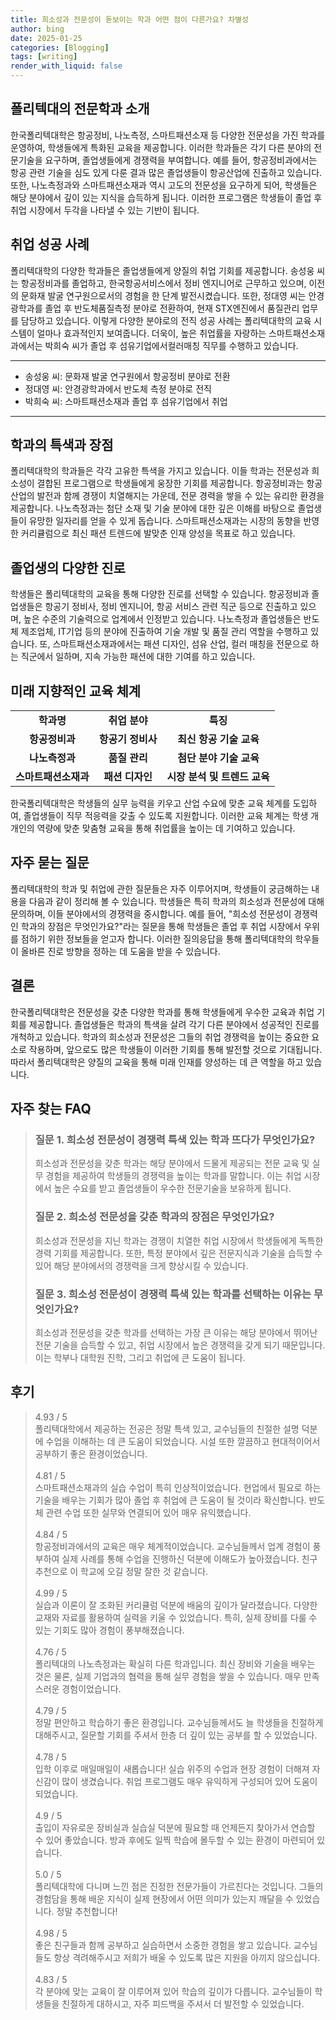 ```yaml
---
title: 희소성과 전문성이 돋보이는 학과 어떤 점이 다른가요? 차별성
author: bing
date: 2025-01-25
categories: [Blogging]
tags: [writing]
render_with_liquid: false
---
```



<h2 id='폴리텍대의 전문학과 소개'>폴리텍대의 전문학과 소개</h2>

<p>한국폴리텍대학은 항공정비, 나노측정, 스마트패션소재 등 다양한 전문성을 가진 학과를 운영하여, 학생들에게 특화된 교육을 제공합니다. 이러한 학과들은 각기 다른 분야의 전문기술을 요구하며, 졸업생들에게 경쟁력을 부여합니다. 예를 들어, 항공정비과에서는 항공 관련 기술을 심도 있게 다룬 결과 많은 졸업생들이 항공산업에 진출하고 있습니다. 또한, 나노측정과와 스마트패션소재과 역시 고도의 전문성을 요구하게 되어, 학생들은 해당 분야에서 깊이 있는 지식을 습득하게 됩니다. 이러한 프로그램은 학생들이 졸업 후 취업 시장에서 두각을 나타낼 수 있는 기반이 됩니다.</p>

<h2 id='취업 성공 사례'>취업 성공 사례</h2>

<p>폴리텍대학의 다양한 학과들은 졸업생들에게 양질의 취업 기회를 제공합니다. 송성웅 씨는 항공정비과를 졸업하고, 한국항공서비스에서 정비 엔지니어로 근무하고 있으며, 이전의 문화재 발굴 연구원으로서의 경험을 한 단계 발전시켰습니다. 또한, 정대영 씨는 안경광학과를 졸업 후 반도체품질측정 분야로 전환하여, 현재 STX엔진에서 품질관리 업무를 담당하고 있습니다. 이렇게 다양한 분야로의 전직 성공 사례는 폴리텍대학의 교육 시스템이 얼마나 효과적인지 보여줍니다. 더욱이, 높은 취업률을 자랑하는 스마트패션소재과에서는 박희숙 씨가 졸업 후 섬유기업에서컬러매칭 직무를 수행하고 있습니다.</p>

<hr />

<ul>
    <li>송성웅 씨: 문화재 발굴 연구원에서 항공정비 분야로 전환</li>
    <li>정대영 씨: 안경광학과에서 반도체 측정 분야로 전직</li>
    <li>박희숙 씨: 스마트패션소재과 졸업 후 섬유기업에서 취업</li>
</ul>

<hr />

<h2 id='학과의 특색과 장점'>학과의 특색과 장점</h2>

<p>폴리텍대학의 학과들은 각각 고유한 특색을 가지고 있습니다. 이들 학과는 전문성과 희소성이 결합된 프로그램으로 학생들에게 웅장한 기회를 제공합니다. 항공정비과는 항공 산업의 발전과 함께 경쟁이 치열해지는 가운데, 전문 경력을 쌓을 수 있는 유리한 환경을 제공합니다. 나노측정과는 첨단 소재 및 기술 분야에 대한 깊은 이해를 바탕으로 졸업생들이 유망한 일자리를 얻을 수 있게 돕습니다. 스마트패션소재과는 시장의 동향을 반영한 커리큘럼으로 최신 패션 트렌드에 발맞춘 인재 양성을 목표로 하고 있습니다.</p>

<h2 id='졸업생의 다양한 진로'>졸업생의 다양한 진로</h2>

<p>학생들은 폴리텍대학의 교육을 통해 다양한 진로를 선택할 수 있습니다. 항공정비과 졸업생들은 항공기 정비사, 정비 엔지니어, 항공 서비스 관련 직군 등으로 진출하고 있으며, 높은 수준의 기술력으로 업계에서 인정받고 있습니다. 나노측정과 졸업생들은 반도체 제조업체, IT기업 등의 분야에 진출하여 기술 개발 및 품질 관리 역할을 수행하고 있습니다. 또, 스마트패션소재과에서는 패션 디자인, 섬유 산업, 컬러 매칭을 전문으로 하는 직군에서 일하며, 지속 가능한 패션에 대한 기여를 하고 있습니다.</p>

<h2 id='미래 지향적인 교육 체계'>미래 지향적인 교육 체계</h2>

<table>
    <tr>
        <td style="text-align: center; height: 17px;"><b>학과명</b></td>
        <td style="text-align: center; height: 17px;"><b>취업 분야</b></td>
        <td style="text-align: center; height: 17px;"><b>특징</b></td>
    </tr>
    <tr>
        <td style="text-align: center; height: 17px;"><b>항공정비과</b></td>
        <td style="text-align: center; height: 17px;"><b>항공기 정비사</b></td>
        <td style="text-align: center; height: 17px;"><b>최신 항공 기술 교육</b></td>
    </tr>
    <tr>
        <td style="text-align: center; height: 17px;"><b>나노측정과</b></td>
        <td style="text-align: center; height: 17px;"><b>품질 관리</b></td>
        <td style="text-align: center; height: 17px;"><b>첨단 분야 기술 교육</b></td>
    </tr>
    <tr>
        <td style="text-align: center; height: 17px;"><b>스마트패션소재과</b></td>
        <td style="text-align: center; height: 17px;"><b>패션 디자인</b></td>
        <td style="text-align: center; height: 17px;"><b>시장 분석 및 트렌드 교육</b></td>
    </tr>
</table>

<p>한국폴리텍대학은 학생들의 실무 능력을 키우고 산업 수요에 맞춘 교육 체계를 도입하여, 졸업생들이 직무 적응력을 갖출 수 있도록 지원합니다. 이러한 교육 체계는 학생 개개인의 역량에 맞춘 맞춤형 교육을 통해 취업률을 높이는 데 기여하고 있습니다.</p>

<h2 id='자주 묻는 질문'>자주 묻는 질문</h2>

<p>폴리텍대학의 학과 및 취업에 관한 질문들은 자주 이루어지며, 학생들이 궁금해하는 내용을 다음과 같이 정리해 볼 수 있습니다. 학생들은 특히 학과의 희소성과 전문성에 대해 문의하며, 이들 분야에서의 경쟁력을 중시합니다. 예를 들어, "희소성 전문성이 경쟁력인 학과의 장점은 무엇인가요?"라는 질문을 통해 학생들은 졸업 후 취업 시장에서 우위를 점하기 위한 정보들을 얻고자 합니다. 이러한 질의응답을 통해 폴리텍대학의 학우들이 올바른 진로 방향을 정하는 데 도움을 받을 수 있습니다.</p>

<h2 id='결론'>결론</h2>

<p>한국폴리텍대학은 전문성을 갖춘 다양한 학과를 통해 학생들에게 우수한 교육과 취업 기회를 제공합니다. 졸업생들은 학과의 특색을 살려 각기 다른 분야에서 성공적인 진로를 개척하고 있습니다. 학과의 희소성과 전문성은 그들의 취업 경쟁력을 높이는 중요한 요소로 작용하며, 앞으로도 많은 학생들이 이러한 기회를 통해 발전할 것으로 기대됩니다. 따라서 폴리텍대학은 양질의 교육을 통해 미래 인재를 양성하는 데 큰 역할을 하고 있습니다.</p>


<h2 id='자주_찾는_FAQ'>자주 찾는 FAQ</h2>
<div itemscope="" itemtype="https://schema.org/FAQPage">
<blockquote>
<div itemscope="" itemprop="mainEntity" itemtype="https://schema.org/Question">
<h3 itemprop="name">질문 1. 희소성 전문성이 경쟁력 특색 있는 학과 뜨다가 무엇인가요?</h3>
<div itemscope="" itemprop="acceptedAnswer" itemtype="https://schema.org/Answer">
<span itemprop="text">
<p>희소성과 전문성을 갖춘 학과는 해당 분야에서 드물게 제공되는 전문 교육 및 실무 경험을 제공하여 학생들의 경쟁력을 높이는 학과를 말합니다. 이는 취업 시장에서 높은 수요를 받고 졸업생들이 우수한 전문기술을 보유하게 됩니다.</p>
</span>
</div>
</div>
<div itemscope="" itemprop="mainEntity" itemtype="https://schema.org/Question">
<h3 itemprop="name">질문 2. 희소성 전문성을 갖춘 학과의 장점은 무엇인가요?</h3>
<div itemscope="" itemprop="acceptedAnswer" itemtype="https://schema.org/Answer">
<span itemprop="text">
<p>희소성과 전문성을 지닌 학과는 경쟁이 치열한 취업 시장에서 학생들에게 독특한 경력 기회를 제공합니다. 또한, 특정 분야에서 깊은 전문지식과 기술을 습득할 수 있어 해당 분야에서의 경쟁력을 크게 향상시킬 수 있습니다.</p>
</span>
</div>
</div>
<div itemscope="" itemprop="mainEntity" itemtype="https://schema.org/Question">
<h3 itemprop="name">질문 3. 희소성 전문성이 경쟁력 특색 있는 학과를 선택하는 이유는 무엇인가요?</h3>
<div itemscope="" itemprop="acceptedAnswer" itemtype="https://schema.org/Answer">
<span itemprop="text">
<p>희소성과 전문성을 갖춘 학과를 선택하는 가장 큰 이유는 해당 분야에서 뛰어난 전문 기술을 습득할 수 있고, 취업 시장에서 높은 경쟁력을 갖게 되기 때문입니다. 이는 학부나 대학원 진학, 그리고 취업에 큰 도움이 됩니다.</p>
</span>
</div>
</div>
</blockquote>
</div>
<h2 id='후기'>후기</h2>
<div itemscope itemtype="https://schema.org/Product">
  <blockquote>
  <div itemprop="review" itemscope itemtype="https://schema.org/Review">
      <div itemprop="reviewRating" itemscope itemtype="https://schema.org/Rating"> <span itemprop="ratingValue">4.93</span> / <span itemprop="bestRating">5</span> </div>
      <span itemprop="reviewBody">폴리텍대학에서 제공하는 전공은 정말 특색 있고, 교수님들의 친절한 설명 덕분에 수업을 이해하는 데 큰 도움이 되었습니다. 시설 또한 깔끔하고 현대적이어서 공부하기 좋은 환경이었습니다.</span>
  </div>
  <br>
  <div itemprop="review" itemscope itemtype="https://schema.org/Review">
      <div itemprop="reviewRating" itemscope itemtype="https://schema.org/Rating"> <span itemprop="ratingValue">4.81</span> / <span itemprop="bestRating">5</span> </div>
      <span itemprop="reviewBody">스마트패션소재과의 실습 수업이 특히 인상적이었습니다. 현업에서 필요로 하는 기술을 배우는 기회가 많아 졸업 후 취업에 큰 도움이 될 것이라 확신합니다. 반도체 관련 수업 또한 실무와 연결되어 있어 매우 유익했습니다.</span>
  </div>
  <br>
  <div itemprop="review" itemscope itemtype="https://schema.org/Review">
      <div itemprop="reviewRating" itemscope itemtype="https://schema.org/Rating"> <span itemprop="ratingValue">4.84</span> / <span itemprop="bestRating">5</span> </div>
      <span itemprop="reviewBody">항공정비과에서의 교육은 매우 체계적이었습니다. 교수님들께서 업계 경험이 풍부하여 실제 사례를 통해 수업을 진행하신 덕분에 이해도가 높아졌습니다. 친구 추천으로 이 학교에 오길 정말 잘한 것 같습니다.</span>
  </div>
  <br>
  <div itemprop="review" itemscope itemtype="https://schema.org/Review">
      <div itemprop="reviewRating" itemscope itemtype="https://schema.org/Rating"> <span itemprop="ratingValue">4.99</span> / <span itemprop="bestRating">5</span> </div>
      <span itemprop="reviewBody">실습과 이론이 잘 조화된 커리큘럼 덕분에 배움의 깊이가 달라졌습니다. 다양한 교재와 자료를 활용하여 실력을 키울 수 있었습니다. 특히, 실제 장비를 다룰 수 있는 기회도 많아 경험이 풍부해졌습니다.</span>
  </div>
  <br>
  <div itemprop="review" itemscope itemtype="https://schema.org/Review">
      <div itemprop="reviewRating" itemscope itemtype="https://schema.org/Rating"> <span itemprop="ratingValue">4.76</span> / <span itemprop="bestRating">5</span> </div>
      <span itemprop="reviewBody">폴리텍대의 나노측정과는 확실히 다른 학과입니다. 최신 장비와 기술을 배우는 것은 물론, 실제 기업과의 협력을 통해 실무 경험을 쌓을 수 있습니다. 매우 만족스러운 경험이었습니다.</span>
  </div>
  <br>
  <div itemprop="review" itemscope itemtype="https://schema.org/Review">
      <div itemprop="reviewRating" itemscope itemtype="https://schema.org/Rating"> <span itemprop="ratingValue">4.79</span> / <span itemprop="bestRating">5</span> </div>
      <span itemprop="reviewBody">정말 편안하고 학습하기 좋은 환경입니다. 교수님들께서도 늘 학생들을 친절하게 대해주시고, 질문할 기회를 주셔서 한층 더 깊이 있는 공부를 할 수 있었습니다.</span>
  </div>
  <br>
  <div itemprop="review" itemscope itemtype="https://schema.org/Review">
      <div itemprop="reviewRating" itemscope itemtype="https://schema.org/Rating"> <span itemprop="ratingValue">4.78</span> / <span itemprop="bestRating">5</span> </div>
      <span itemprop="reviewBody">입학 이후로 매일매일이 새롭습니다! 실습 위주의 수업과 현장 경험이 더해져 자신감이 많이 생겼습니다. 취업 프로그램도 매우 유익하게 구성되어 있어 도움이 되었습니다.</span>
  </div>
  <br>
  <div itemprop="review" itemscope itemtype="https://schema.org/Review">
      <div itemprop="reviewRating" itemscope itemtype="https://schema.org/Rating"> <span itemprop="ratingValue">4.9</span> / <span itemprop="bestRating">5</span> </div>
      <span itemprop="reviewBody">출입이 자유로운 장비실과 실습실 덕분에 필요할 때 언제든지 찾아가서 연습할 수 있어 좋았습니다. 방과 후에도 일찍 학습에 몰두할 수 있는 환경이 마련되어 있습니다.</span>
  </div>
  <br>
  <div itemprop="review" itemscope itemtype="https://schema.org/Review">
      <div itemprop="reviewRating" itemscope itemtype="https://schema.org/Rating"> <span itemprop="ratingValue">5.0</span> / <span itemprop="bestRating">5</span> </div>
      <span itemprop="reviewBody">폴리텍대학에 다니며 느낀 점은 진정한 전문가들이 가르친다는 것입니다. 그들의 경험담을 통해 배운 지식이 실제 현장에서 어떤 의미가 있는지 깨달을 수 있었습니다. 정말 추천합니다!</span>
  </div>
  <br>
  <div itemprop="review" itemscope itemtype="https://schema.org/Review">
      <div itemprop="reviewRating" itemscope itemtype="https://schema.org/Rating"> <span itemprop="ratingValue">4.98</span> / <span itemprop="bestRating">5</span> </div>
      <span itemprop="reviewBody">좋은 친구들과 함께 공부하고 실습하면서 소중한 경험을 쌓고 있습니다. 교수님들도 항상 격려해주시고 저희가 배울 수 있도록 많은 지원을 아끼지 않으십니다.</span>
  </div>
  <br>
  <div itemprop="review" itemscope itemtype="https://schema.org/Review">
      <div itemprop="reviewRating" itemscope itemtype="https://schema.org/Rating"> <span itemprop="ratingValue">4.83</span> / <span itemprop="bestRating">5</span> </div>
      <span itemprop="reviewBody">각 분야에 맞는 교육이 잘 이루어져 있어 학습의 깊이가 다릅니다. 교수님들이 학생들을 친절하게 대하시고, 자주 피드백을 주셔서 더 발전할 수 있었습니다.</span>
  </div>
  </blockquote>
</div>

